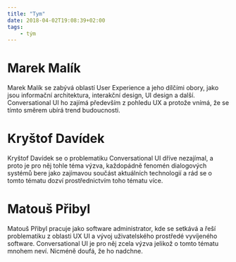 ```yaml
---
title: "Tym"
date: 2018-04-02T19:08:39+02:00
tags:
    - tým
---
```


# Marek Malík

Marek Malík se zabývá oblastí User Experience a jeho dílčími obory, jako jsou informační architektura, interakční design, UI design a další. Conversational UI ho zajímá především z pohledu UX a protože vnímá, že se tímto směrem ubírá trend budoucnosti.

# Kryštof Davídek

Kryštof Davídek se o problematiku Conversational UI dříve nezajímal, a proto je pro něj tohle téma výzva, každopádně fenomén dialogových systémů bere jako zajímavou součást aktuálních technologií a rád se o tomto tématu dozví prostřednictvím toho tématu více.

# Matouš Přibyl

Matouš Přibyl pracuje jako software administrator, kde se setkává a řeší problematiku z oblasti UX UI a vývoj uživatelského prostředé vyvíjeného software. Conversational UI je pro něj zcela výzva jelikož o tomto tématu mnohem neví. Nicméně doufá, že ho nadchne.